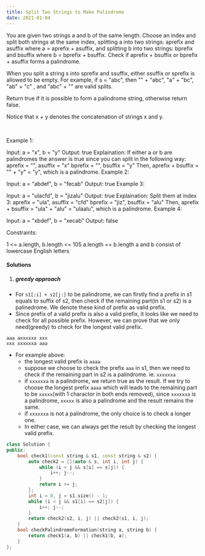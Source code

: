 ```yaml
---
title: Split Two Strings to Make Palindrome
date: 2021-01-04
---
```

You are given two strings a and b of the same length. Choose an index and split both strings at the same index, splitting a into two strings: aprefix and asuffix where a = aprefix + asuffix, and splitting b into two strings: bprefix and bsuffix where b = bprefix + bsuffix. Check if aprefix + bsuffix or bprefix + asuffix forms a palindrome.

When you split a string s into sprefix and ssuffix, either ssuffix or sprefix is allowed to be empty. For example, if s = "abc", then "" + "abc", "a" + "bc", "ab" + "c" , and "abc" + "" are valid splits.

Return true if it is possible to form a palindrome string, otherwise return false.

Notice that x + y denotes the concatenation of strings x and y.

 

Example 1:

Input: a = "x", b = "y"
Output: true
Explaination: If either a or b are palindromes the answer is true since you can split in the following way:
aprefix = "", asuffix = "x"
bprefix = "", bsuffix = "y"
Then, aprefix + bsuffix = "" + "y" = "y", which is a palindrome.
Example 2:

Input: a = "abdef", b = "fecab"
Output: true
Example 3:

Input: a = "ulacfd", b = "jizalu"
Output: true
Explaination: Split them at index 3:
aprefix = "ula", asuffix = "cfd"
bprefix = "jiz", bsuffix = "alu"
Then, aprefix + bsuffix = "ula" + "alu" = "ulaalu", which is a palindrome.
Example 4:

Input: a = "xbdef", b = "xecab"
Output: false
 

Constraints:

1 <= a.length, b.length <= 105
a.length == b.length
a and b consist of lowercase English letters


#### Solutions

1. ##### greedy approach

- For `s1[:i] + s2[j:]` to be palindrome, we can firstly find a prefix in s1 equals to suffix of s2, then check if the remaining part(in s1 or s2) is a palinedrome. We denote these kind of prefix as valid prefix.
- Since prefix of a valid prefix is also a valid prefix, it looks like we need to check for all possible prefix. However, we can prove that we only need(greedy) to check for the longest valid prefix.

```
aaa axxxxxx xxx
xxx xxxxxxa aaa
```

- For example above:
    - the longest valid prefix is `aaaa`
    - suppose we choose to check the prefix `aaa` in s1, then we need to check if the remaining part in s2 is a palindrome. ie: `xxxxxxa`
    - if `xxxxxxa` is a palindrome, we return true as the result. If we try to choose the longest prefix `aaaa` which will leads to the remaining part to be `xxxxx`(with 1 charactor in both ends removed), since `xxxxxxa` is a palindrome, `xxxxx` is also a palindrome and the result remains the same.
    - if `xxxxxxa` is not a palindrome, the only choice is to check a longer one.
    - In either case, we can always get the result by checking the longest valid prefix.

```cpp
class Solution {
public:
    bool check1(const string & s1, const string & s2) {
        auto check2 = [](auto & s, int i, int j) {
            while (i < j && s[i] == s[j]) {
                i++; j--;
            }
            return i >= j;
        };
        int i = 0, j = s1.size() - 1;
        while (i < j && s1[i] == s2[j]) {
            i++; j--;
        }
        return check2(s2, i, j) || check2(s1, i, j);
    }
    bool checkPalindromeFormation(string a, string b) {
        return check1(a, b) || check1(b, a);
    }
};
```